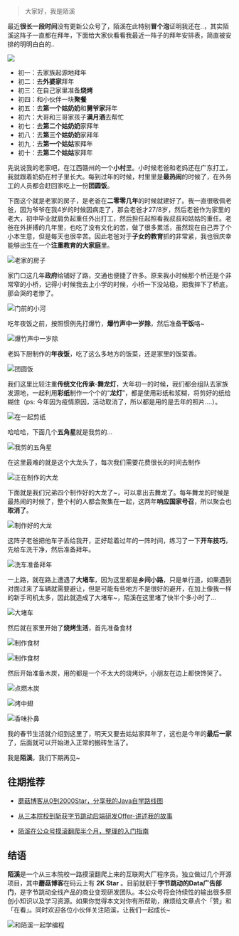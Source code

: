 > 大家好，我是陌溪

最近**很长一段时间**没有更新公众号了，陌溪在此特别**冒个泡**证明我还在..，其实陌溪这阵子一直都在拜年，下面给大家伙看看我最近一阵子的拜年安排表，简直被安排的明明白白的..

![](images/1.jpg)

- 初一：去家族起源地拜年
- 初二：去**外婆家**拜年
- 初三：在自己家里准备**烧烤**
- 初四：和小伙伴一块**聚餐**
- 初五：去**第一个姑奶奶**和**舅爷家**拜年
- 初六：大哥和三哥家孩子**满月酒**去帮忙
- 初七：去**第二个姑奶奶**家拜年
- 初八：去**第三个姑奶奶**家拜年
- 初九：去**第一个姑姑**家拜年
- 初十：去**第二个姑姑**家拜年

先说说我的老家吧，在江西赣州的一个**小村**里。小时候老爸和老妈还在广东打工，我就跟着奶奶在村子里长大。每到过年的时候，村里里是**最热闹**的时候了，在外务工的人员都会赶回家吃上一份**团圆饭**。

下面这个就是老家的房子，是老爸在**二零零几年**的时候就建好了。我一直很敬佩老爸，因为爷爷在我4岁的时候因病走了，那会老爸才27/8岁，然后老爸作为家里的老大，初中毕业就肩负起重任外出打工，然后担任起照看我叔叔和姑姑的重任。老爸在外拼搏的几年里，也吃了没有文化的苦，做了很多累活，虽然现在自己弄了个小本生意，但是每天也很辛苦。因此老爸对于**子女的教育**抓的非常紧，我也很庆幸能够出生在一个**注重教育的大家庭**里。

![老家的房子](images/image-20210220181914756.png)

家门口这几年**政府**给铺好了路，交通也便捷了许多。原来我小时候那个桥还是个非常窄的小桥，记得小时候我去上小学的时候，小桥一下没站稳，把我摔下了桥底，那会哭的老惨了。

![门前的小河](images/image-20210220183117827.png)

吃年夜饭之前，按照惯例先打爆竹，**爆竹声中一岁除**，然后准备**干饭**咯~

![爆竹声中一岁除](images/image-20210220185400780.png)

老妈下厨制作的**年夜饭**，吃了这么多地方的饭菜，还是家里的饭菜香。

![团圆饭](images/image-20210220185128587.png)

我们这里比较注重**传统文化传承**-**舞龙灯**，大年初一的时候，我们都会组队去家族发源地，一起利用**彩纸**制作一个个的“**龙灯**”，都是使用彩纸和浆糊，将剪好的纸给糊住（ps: 今年因为疫情原因，活动取消了，所以都是用的是去年的照片....）。

![在一起剪纸](images/image-20210220183542545.png)

哈哈哈，下面几个**五角星**就是我剪的...

![我剪的五角星](images/image-20210220183814687.png)

在这里最难的就是这个大龙头了，每次我们需要花费很长的时间去制作

![正在制作的大龙](images/image-20210220184016843.png)

下面就是我们兄弟四个制作好的大龙了~，可以拿出去舞龙了。每年舞龙的时候是最热闹的时候了，整个村的人都会聚集在一起，这两年**响应国家号召**，所以聚会也**取消了**。

![制作好的大龙](images/image-20210220184131850.png)

这阵子老爸把他车子丢给我开，正好趁着过年的一阵时间，练习了一下**开车技巧**，先给车洗干净，然后准备拜年。

![洗车准备拜年](images/image-20210220172010984.png)

一上路，就在路上遭遇了**大堵车**，因为这里都是**乡间小路**，只是单行道，如果遇到对面过来了车辆就需要避让，但是可能有些地方不是很好的避开，在加上像我一样的新手司机太多，因此就造成了大堵车~，陌溪在这里堵了快半个多小时了...

![大堵车](images/image-20210220190539675.png)

然后就在家里开始了**烧烤生活**，首先准备食材

![制作食材](images/image-20210220191915876.png)

![制作食材](images/image-20210220191923915.png)

然后开始准备木炭，用的都是一个不太大的烧烤炉，小朋友在边上都快馋哭了。

![点燃木炭](images/image-20210220191933597.png)

![烤中翅](images/image-20210220191939962.png)



![香味扑鼻](images/image-20210220191946947.png)

我的春节生活就介绍到这里了，明天又要去姑姑家拜年了，这也是今年的**最后一家**了，后面就可以开始进入正常的搬砖生活了。

我是**陌溪**，我们下期再见~

## 往期推荐

- [蘑菇博客从0到2000Star，分享我的Java自学路线图](https://mp.weixin.qq.com/s/3u6OOYkpj4_ecMzfMqKJRw)

- [从三本院校到斩获字节跳动后端研发Offer-讲述我的故事](https://mp.weixin.qq.com/s/c4rR_aWpmNNFGn-mZBLWYg)

- [陌溪在公众号摸滚翻爬半个月，整理的入门指南](https://mp.weixin.qq.com/s/Jj1i-mD9Tw0vUEFXi5y54g)

## 结语

**陌溪**是一个从三本院校一路摸滚翻爬上来的互联网大厂程序员。独立做过几个开源项目，其中**蘑菇博客**在码云上有 **2K Star** 。目前就职于**字节跳动的Data广告部门**，是字节跳动全线产品的商业变现研发团队。本公众号将会持续性的输出很多原创小知识以及学习资源。如果你觉得本文对你有所帮助，麻烦给文章点个「赞」和「在看」。同时欢迎各位小伙伴关注陌溪，让我们一起成长~

![和陌溪一起学编程](images/image-20210122092846701.png)



























